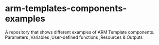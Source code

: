 # arm-templates-components-examples
 A repository that shows different examples of ARM Template components.
 Parameters
 ,Variables
 ,User-defined functions
 ,Resources
 & Outputs
